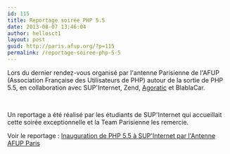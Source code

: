 ```yaml
---
id: 115
title: Reportage soirée PHP 5.5
date: 2013-08-07 13:46:04
author: hellosct1
layout: post
guid: http://paris.afup.org/?p=115
permalink: /reportage-soiree-php-5-5
---
```

Lors du dernier rendez-vous organisé par l'antenne Parisienne de l'AFUP (Association Française des Utilisateurs de PHP) autour de la sortie de PHP 5.5, en collaboration avec SUP'Internet, Zend, <a href="http://www.agoratic.com">Agoratic</a> et BlablaCar.

&nbsp;

Un reportage a été réalisé par les étudiants de SUP'Internet qui accueillait cette soirée exceptionnelle et la Team Parisienne les remercie.

Voir le reportage : <a href="http://video.supinternet.fr/player-html5-33302c107d906c3bcb2184546883c1c1.html">Inauguration de PHP 5.5 à SUP'Internet par l'Antenne AFUP Paris</a>


